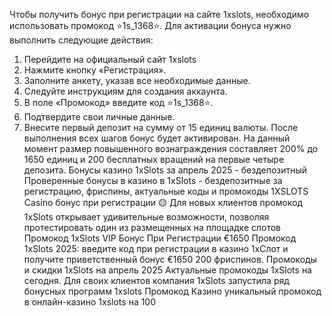 Чтобы получить бонус при регистрации на сайте 1xslots, необходимо использовать промокод ⭐️1s_1368⭐️.
Для активации бонуса нужно выполнить следующие действия:
1. Перейдите на официальный сайт 1xslots
2. Нажмите кнопку «Регистрация».
3. Заполните анкету, указав все необходимые данные.
4. Следуйте инструкциям для создания аккаунта.
5. В поле «Промокод» введите код ⭐️1s_1368⭐️.
6. Подтвердите свои личные данные.
7. Внесите первый депозит на сумму от 15 единиц валюты.
После выполнения всех шагов бонус будет активирован. На данный момент размер повышенного вознаграждения составляет 200%  до 1650 единиц и 200 бесплатных вращений на первые четыре депозита.
Бонусы казино 1xSlots за апрель 2025 - бездепозитный  Проверенные бонусы в казино в 1xSlots - бездепозитные за регистрацию, фриспины, актуальные коды и промокоды 1XSLOTS Casino бонус при регистрации 🟡  Для новых клиентов промокод 1xSlots открывает удивительные возможности, позволяя протестировать один из размещенных на площадке слотов Промокод 1xSlots VIP Бонус При Регистрации €1650 Промокод 1xSlots 2025: введите код при регистрации в казино 1хСлот и получите приветственный бонус €1650 200 фриспинов. Промокоды и скидки 1xSlots на апрель 2025 Актуальные промокоды 1xSlots на сегодня. Для своих клиентов компания 1xSlots запустила ряд бонусных программ 1xslots Промокод Казино уникальный промокод в онлайн-казино 1xslots на 100
